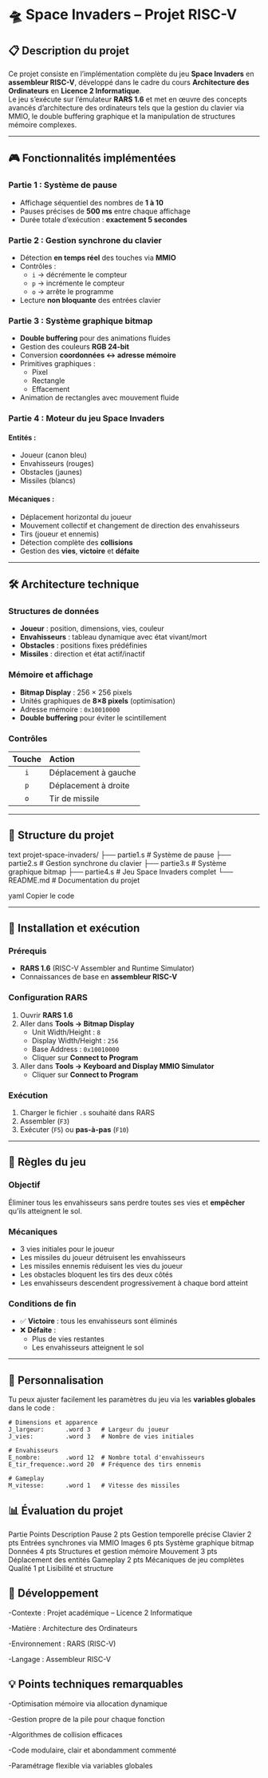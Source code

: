 # 🛸 Space Invaders – Projet RISC-V

## 📋 Description du projet
Ce projet consiste en l’implémentation complète du jeu **Space Invaders** en **assembleur RISC-V**, développé dans le cadre du cours **Architecture des Ordinateurs** en **Licence 2 Informatique**.  
Le jeu s’exécute sur l’émulateur **RARS 1.6** et met en œuvre des concepts avancés d’architecture des ordinateurs tels que la gestion du clavier via MMIO, le double buffering graphique et la manipulation de structures mémoire complexes.

---

## 🎮 Fonctionnalités implémentées

### Partie 1 : Système de pause
- Affichage séquentiel des nombres de **1 à 10**
- Pauses précises de **500 ms** entre chaque affichage  
- Durée totale d’exécution : **exactement 5 secondes**

### Partie 2 : Gestion synchrone du clavier
- Détection **en temps réel** des touches via **MMIO**
- Contrôles :
  - `i` → décrémente le compteur  
  - `p` → incrémente le compteur  
  - `o` → arrête le programme
- Lecture **non bloquante** des entrées clavier

### Partie 3 : Système graphique bitmap
- **Double buffering** pour des animations fluides  
- Gestion des couleurs **RGB 24-bit**  
- Conversion **coordonnées ↔ adresse mémoire**
- Primitives graphiques :
  - Pixel
  - Rectangle
  - Effacement
- Animation de rectangles avec mouvement fluide

### Partie 4 : Moteur du jeu Space Invaders
#### Entités :
- Joueur (canon bleu)
- Envahisseurs (rouges)
- Obstacles (jaunes)
- Missiles (blancs)

#### Mécaniques :
- Déplacement horizontal du joueur
- Mouvement collectif et changement de direction des envahisseurs
- Tirs (joueur et ennemis)
- Détection complète des **collisions**
- Gestion des **vies**, **victoire** et **défaite**

---

## 🛠️ Architecture technique

### Structures de données
- **Joueur** : position, dimensions, vies, couleur  
- **Envahisseurs** : tableau dynamique avec état vivant/mort  
- **Obstacles** : positions fixes prédéfinies  
- **Missiles** : direction et état actif/inactif

### Mémoire et affichage
- **Bitmap Display** : 256 × 256 pixels  
- Unités graphiques de **8×8 pixels** (optimisation)
- Adresse mémoire : `0x10010000`  
- **Double buffering** pour éviter le scintillement

### Contrôles
| Touche | Action |
|:-------:|:--------|
| `i` | Déplacement à gauche |
| `p` | Déplacement à droite |
| `o` | Tir de missile |

---

## 📁 Structure du projet
text
projet-space-invaders/
├── partie1.s # Système de pause
├── partie2.s # Gestion synchrone du clavier
├── partie3.s # Système graphique bitmap
├── partie4.s # Jeu Space Invaders complet
└── README.md # Documentation du projet

yaml
Copier le code

---

## 🚀 Installation et exécution

### Prérequis
- **RARS 1.6** (RISC-V Assembler and Runtime Simulator)
- Connaissances de base en **assembleur RISC-V**

### Configuration RARS
1. Ouvrir **RARS 1.6**
2. Aller dans **Tools → Bitmap Display**
   - Unit Width/Height : `8`
   - Display Width/Height : `256`
   - Base Address : `0x10010000`
   - Cliquer sur **Connect to Program**
3. Aller dans **Tools → Keyboard and Display MMIO Simulator**
   - Cliquer sur **Connect to Program**

### Exécution
1. Charger le fichier `.s` souhaité dans RARS  
2. Assembler (`F3`)  
3. Exécuter (`F5`) ou **pas-à-pas** (`F10`)

---

## 🎯 Règles du jeu

### Objectif
Éliminer tous les envahisseurs sans perdre toutes ses vies et **empêcher** qu’ils atteignent le sol.

### Mécaniques
- 3 vies initiales pour le joueur  
- Les missiles du joueur détruisent les envahisseurs  
- Les missiles ennemis réduisent les vies du joueur  
- Les obstacles bloquent les tirs des deux côtés  
- Les envahisseurs descendent progressivement à chaque bord atteint

### Conditions de fin
- ✅ **Victoire** : tous les envahisseurs sont éliminés  
- ❌ **Défaite** :
  - Plus de vies restantes  
  - Les envahisseurs atteignent le sol  

---

## 🔧 Personnalisation

Tu peux ajuster facilement les paramètres du jeu via les **variables globales** dans le code :

```assembly
# Dimensions et apparence
J_largeur:      .word 3   # Largeur du joueur
J_vies:         .word 3   # Nombre de vies initiales

# Envahisseurs
E_nombre:       .word 12  # Nombre total d'envahisseurs
E_tir_frequence:.word 20  # Fréquence des tirs ennemis

# Gameplay
M_vitesse:      .word 1   # Vitesse des missiles
```


##  📊 Évaluation du projet
Partie	Points	Description
Pause	2 pts	Gestion temporelle précise
Clavier	2 pts	Entrées synchrones via MMIO
Images	6 pts	Système graphique bitmap
Données	4 pts	Structures et gestion mémoire
Mouvement	3 pts	Déplacement des entités
Gameplay	2 pts	Mécaniques de jeu complètes
Qualité	1 pt	Lisibilité et structure

##  👥 Développement
-Contexte : Projet académique – Licence 2 Informatique

-Matière : Architecture des Ordinateurs

-Environnement : RARS (RISC-V)

-Langage : Assembleur RISC-V

 ## 💡 Points techniques remarquables
-Optimisation mémoire via allocation dynamique

-Gestion propre de la pile pour chaque fonction

-Algorithmes de collision efficaces

-Code modulaire, clair et abondamment commenté

-Paramétrage flexible via variables globales
